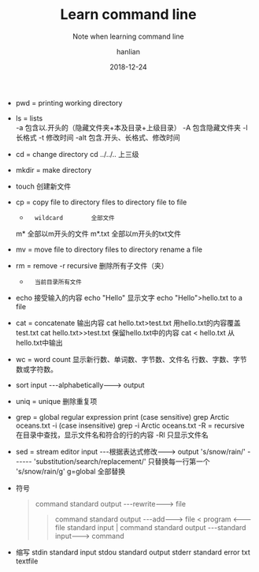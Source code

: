 ﻿---
layout:     post
title:      Learn command line
subtitle:   Note when learning command line
date:       2018-12-24
author:     hanlian
header-img: img/post-bg-2015.jpg
catalog: true
tags:
---

- pwd		= printing working directory
- ls		= lists								
	-a		包含以.开头的（隐藏文件夹+本及目录+上级目录）
	-A		包含隐藏文件夹
	-l		长格式
	-t		修改时间
	-alt		包含.开头、长格式、修改时间
- cd		= change directory					cd ../../..    上三级
- mkdir	= make directory
- touch		创建新文件


- cp		= copy
	file to directory
	files to directory
	file to file
	*		wildcard		全部文件
	m*		全部以m开头的文件
	m*.txt	全部以m开头的txt文件
- mv		= move
	file to directory
	files to directory
	rename a file
- rm		= remove
	-r		recursive    删除所有子文件（夹）
	*		当前目录所有文件

- echo	接受输入的内容
	echo "Hello"			显示文字
	echo "Hello">hello.txt	to a file
- cat		= concatenate			输出内容
	cat hello.txt>test.txt		用hello.txt的内容覆盖test.txt
	cat hello.txt>>test.txt	保留hello.txt中的内容
	cat < hello.txt			从hello.txt中输出
- wc		= word count		显示新行数、单词数、字节数、文件名
	行数、字数、字节数或字符数。
- sort		input  ---alphabetically--->  output
- uniq		= unique			删除重复项
- grep		= global regular expression print	(case sensitive)	grep Arctic oceans.txt
	-i	(case insensitive)	grep -i Arctic oceans.txt
	-R	= recursive	在目录中查找，显示文件名和符合的行的内容
	-Rl	只显示文件名
- sed		= stream editor	input  ---根据表达式修改--->  output
	's/snow/rain/'  ------  'substitution/search/replacement/'		只替换每一行第一个
	's/snow/rain/g'      g=global		全部替换

- 符号
	>	command standard output  ---rewrite--->  file
	>>	command standard output  ---add--->  file
	<	program <--- file standard input
	|	command standard output  ---standard input--->  command

- 缩写
	stdin			standard input
	stdou		standard output
	stderr		standard error
	txt			textfile



